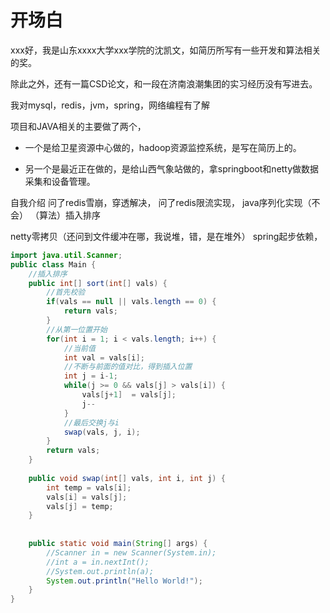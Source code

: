 # 开场白

xxx好，我是山东xxxx大学xxx学院的沈凯文，如简历所写有一些开发和算法相关的奖。

除此之外，还有一篇CSD论文，和一段在济南浪潮集团的实习经历没有写进去。

我对mysql，redis，jvm，spring，网络编程有了解

项目和JAVA相关的主要做了两个，

- 一个是给卫星资源中心做的，hadoop资源监控系统，是写在简历上的。

- 另一个是最近正在做的，是给山西气象站做的，拿springboot和netty做数据采集和设备管理。





自我介绍
问了redis雪崩，穿透解决，
问了redis限流实现，
java序列化实现（不会）
（算法）插入排序

netty零拷贝（还问到文件缓冲在哪，我说堆，错，是在堆外）
spring起步依赖，



```java
import java.util.Scanner;
public class Main {
    //插入排序
    public int[] sort(int[] vals) {
        //首先校验
        if(vals == null || vals.length == 0) {
            return vals;
        }
        //从第一位置开始
        for(int i = 1; i < vals.length; i++) {
            //当前值
            int val = vals[i];
            //不断与前面的值对比，得到插入位置
            int j = i-1;
            while(j >= 0 && vals[j] > vals[i]) {
                vals[j+1]  = vals[j];
                j--
            }
            //最后交换j与i
            swap(vals, j, i);
        } 
        return vals;
    }
    
    public void swap(int[] vals, int i, int j) {
        int temp = vals[i];
        vals[i] = vals[j];
        vals[j] = temp;
    }
    
    
    public static void main(String[] args) {
        //Scanner in = new Scanner(System.in);
        //int a = in.nextInt();
        //System.out.println(a);
        System.out.println("Hello World!");
    }
}
```

